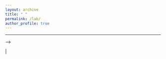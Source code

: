 ```yaml
---
layout: archive
title: " "
permalink: /lab/
author_profile: true
---
```


---

<style>
td, th {
   border: none!important;
   font-size: 15px
}
</style>


<!-- | <img align="left" src="../images/umkc.png" alt="UMKC"  width="200"/> | | Our group aims to explore and address the problems at the intersection of AI, Security, Privacy, Fairness, and Science. **Also, we are very happy to help people from different groups understand cutting-edge AI techniques, such as large language models.**
|



<!-- <font size="5"> Lab Members </font> -->
<!-- ====== -->

<!-- [Rakib Ul Haque](https://scholar.google.com/citations?user=Le-WWW0AAAAJ&hl=en) received his M.S. degree from University of Chinese Academy of Sciences. He will join SecMLSys as a Ph.D. student. in Spring 2024. He has published several papers on the topic of security and privacy. -->

<!-- **PhD Students**: 

Several PhD students starting from Fall 2024



**Master Students**:

| <img src="../images/pengrui.jpg" alt="Pengrui"  width="200"/> | | Pengrui Zhu: I am graduate student in computer science at University of Missouri-Kansas City.  My academic pursuits and research interests revolve around the fields Machine learning, DevOps, Full-stack Dev and Cloud Dev.
|

| <img src="../images/Abhinav.jpg" alt="Abhinav"  width="200"/> | | I am a graduate student in computer science at the University of Missouri-Kansas City. My research interests are in the fields of Machine learning and full-stack development areas.
|



**Undergraduate Students**:

| <img src="../images/Aarohi.png" alt="Aarohi"  width="200"/> | | Aarohi Patel: I am an undergraduate student at the University of Missouri-Kansas City pursuing a Bachelor of Science in Computer Science. My research interests revolve around the privacy and security of Large Language Models.
|

| <img src="../images/Alyssa.jpg" alt="Alyssa"  width="200"/> | | Alyssa Barbee: I am an undergraduate student in Computer Science at the University of Missouri - Kansas City. My research interests are in Machine Learning and Privacy Protection.
|

| <img src="../images/Cat.jpg" alt="Cat"  width="200"/> | | Cat Lewin: I am an undergraduate student pursuing a Bachelor of Science in Computer Science at the University of Missouri – Kansas City. I am interested in researching Large Language Models and privacy protection.
|

| <img src="../images/Deming.jpg" alt="Deming"  width="200"/> | | Deming Lei: I am an undergraduate student in the School of Computing and Engineering, University of Missouri – Kansas City. Research interests: Artificial Intelligence Security and Privacy Protection and Computer Vision. --> -->
|







